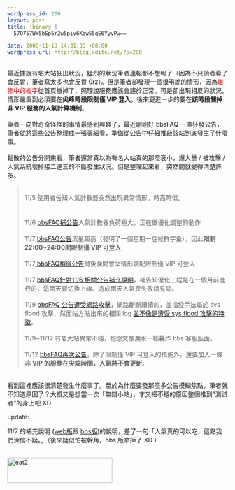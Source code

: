 ```yaml
--- 
wordpress_id: 200
layout: post
title: !binary |
  57O757Wx5bSp5r2w5piv6Kqw55qE6YyvPw==

date: 2006-11-13 14:31:33 +08:00
wordpress_url: http://blog.xdite.net/?p=200
---
```

最近據說有名大站狂出狀況，猛烈的狀況筆者連報都不想報了（因為不只讀者看了會反胃，筆者寫太多也會反胃 0rz）。但是筆者卻發現一個很弔詭的情形，因為<font color="#cc0000">維修中的紅字</font>從首頁撤掉了，照理說服務應該會趨於正常。可是卻出現相反的狀況，情形嚴重到必須要在<strong>尖峰時段限制僅 VIP 登入</strong>，後來更進一步的要在<strong>該時段關掉非 VIP 服務的人氣計算機制</strong>。<br /><br />筆者一向對奇奇怪怪的事情最感到興趣了，最近剛剛好 bbsFAQ 一直狂發公告，筆者就將這些公告整理成一張表細看，準備從公告中仔細推敲該站到底發生了什麼事。<br /><br />鬆散的公告分開來看，筆者還當真以為有名大站真的那麼衰小，爆大量 / 被攻擊 / 人氣系統壞掉接二連三的不斷發生狀況。但是整理起來看，突然間就變得清楚許多。<br /><blockquote><br />11/5 使用者告知人氣計數器突然出現異常情形。時高時低。 　　　　　　　　　　　　　　　　<br /><br />11/6 <a href="http://xdite.net/paste/rq01.txt">bbsFAQ補公告</a>人氣計數器負荷極大，正在做優化調整的動作<br /><br />11/7 <a href="http://xdite.net/paste/rq02.txt">bbsFAQ公告</a>流量超高（發明了一個星期一症候群字彙），因此<strong>限制 22:00~24:00間限制僅 VIP 可登入</strong><br /><br />11/7<a href="http://xdite.net/paste/rq03.txt"> bbsFAQ稍後公告</a>爾後晚間會室情形調配限制僅 VIP 可登入<br /><br />11/7 <a href="http://xdite.net/paste/rq04.txt">bbsFAQ針對11/6 相關公告補充說明</a>，補告知優化工程是在一個月前進行的，這兩天要切換上線。造成兩天人氣喪失敬請見諒。<br /><br />11/9 <a href="http://xdite.net/paste/rq05.txt">bbsFAQ 公告遭受網路攻擊</a>，網路斷斷續續的，並指控手法屬於 sys flood 攻擊，然而站方貼出來的相關 log <a href="http://blog.richliu.com/2006/11/10/383/">並不像是遭受 sys flood 攻擊的特徵</a>。<br /><br />11/9~11/12 有名大站異常不穩，抱怨文像潮水一樣轟炸 bbs 客服版面。<br /><br />11/12 <a href="http://xdite.net/paste/rq06.txt">bbsFAQ再次公告</a>，除了限制僅 VIP 可登入的措施外，還要加入一條<strong>非 VIP 的服務在尖端時間，人氣將不會更新</strong>。</blockquote> <br />看到這裡應該很清楚發生什麼事了。至於為什麼要發那麼多公告模糊焦點，筆者就不知道原因了？大概又是想當一次「無錯小站」，才又把不穩的原因整個推到&quot;測試者&quot;的身上吧 XD<br />
<p class="poweredbyperformancing">update:</p>
<p class="poweredbyperformancing">11/7 的補充說明 (<a href="http://www.wretch.cc/hala/viewtopic.php?t=120886">web版</a>跟 <a href="http://xdite.net/paste/rq04.txt">bbs版</a>)的說明，差了一句「人氣真的可以吃，這點我們深信不疑。」（後來疑似怕被幹角，bbs 版拿掉了 XD )<br /></p>
<br /><a title="Photo Sharing" href="http://www.flickr.com/photos/14765209@N00/296234312/"><img width="240" height="58" alt="eat2" src="http://static.flickr.com/106/296234312_2fc4c86d2e_m.jpg" /></a><br />
